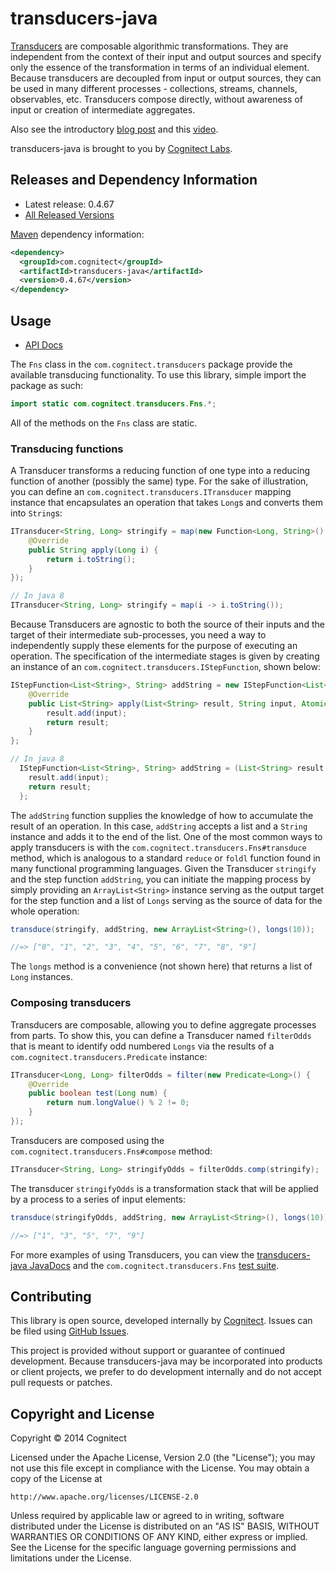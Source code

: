 # transducers-java

[Transducers](http://clojure.org/transducers) are composable algorithmic transformations. They are independent from the context of their input and output sources and specify only the essence of the transformation in terms of an individual element. Because transducers are decoupled from input or output sources, they can be used in many different processes - collections, streams, channels, observables, etc. Transducers compose directly, without awareness of input or creation of intermediate aggregates.

Also see the introductory
[blog post](http://blog.cognitect.com/blog/2014/8/6/transducers-are-coming)
and this [video](https://www.youtube.com/watch?v=6mTbuzafcII).

transducers-java is brought to you by [Cognitect Labs](http://cognitect-labs.github.io/).

## Releases and Dependency Information

* Latest release: 0.4.67
* [All Released Versions](http://search.maven.org/#search%7Cgav%7C1%7Cg%3A%22com.cognitect%22%20AND%20a%3A%22transducers-java%22)

[Maven](http://maven.apache.org/) dependency information:

```xml
<dependency>
  <groupId>com.cognitect</groupId>
  <artifactId>transducers-java</artifactId>
  <version>0.4.67</version>
</dependency>
```

## Usage

* [API Docs](http://cognitect-labs.github.io/transducers-java)

The `Fns` class in the `com.cognitect.transducers` package provide the available transducing functionality.  To use this library, simple import the package as such:

```java
import static com.cognitect.transducers.Fns.*;
```

All of the methods on the `Fns` class are static.

### Transducing functions

A Transducer transforms a reducing function of one type into a reducing function of another (possibly the same) type.  For the sake of illustration, you can define an `com.cognitect.transducers.ITransducer` mapping instance that encapsulates an operation that takes `Long`s and converts them into `String`s:

```java
ITransducer<String, Long> stringify = map(new Function<Long, String>() {
    @Override
    public String apply(Long i) {
        return i.toString();
    }
});

// In java 8
ITransducer<String, Long> stringify = map(i -> i.toString());
```

Because Transducers are agnostic to both the source of their inputs and the target of their intermediate sub-processes, you need a way to independently supply these elements for the purpose of executing an operation.  The specification of the intermediate stages is given by creating an instance of an `com.cognitect.transducers.IStepFunction`, shown below:

```java
IStepFunction<List<String>, String> addString = new IStepFunction<List<String>, String>() {
    @Override
    public List<String> apply(List<String> result, String input, AtomicBoolean reduced) {
        result.add(input);
        return result;
    }
};

// In java 8
  IStepFunction<List<String>, String> addString = (List<String> result, String input, AtomicBoolean reduced) -> {
    result.add(input);
    return result;
  };
```

The `addString` function supplies the knowledge of how to accumulate the result of an operation.  In this case, `addString` accepts a list and a `String` instance and adds it to the end of the list.  One of the most common ways to apply transducers is with the `com.cognitect.transducers.Fns#transduce` method, which is analogous to a standard `reduce` or `foldl` function found in many functional programming languages.  Given the Transducer `stringify` and the step function `addString`, you can initiate the mapping process by simply providing an `ArrayList<String>` instance serving as the output target for the step function and a list of `Longs` serving as the source of data for the whole operation:

```java
transduce(stringify, addString, new ArrayList<String>(), longs(10));

//=> ["0", "1", "2", "3", "4", "5", "6", "7", "8", "9"]
```

The `longs` method is a convenience (not shown here) that returns a list of `Long` instances.

### Composing transducers

Transducers are composable, allowing you to define aggregate processes from parts.  To show this, you can define a Transducer named `filterOdds` that is meant to identify odd numbered `Longs` via the results of a `com.cognitect.transducers.Predicate` instance:

```java
ITransducer<Long, Long> filterOdds = filter(new Predicate<Long>() {
    @Override
    public boolean test(Long num) {
        return num.longValue() % 2 != 0;
    }
});			
```

Transducers are composed using the `com.cognitect.transducers.Fns#compose` method:

```java
ITransducer<String, Long> stringifyOdds = filterOdds.comp(stringify);
```

The transducer `stringifyOdds` is a transformation stack that will be applied by a process to a series of input elements:

```java
transduce(stringifyOdds, addString, new ArrayList<String>(), longs(10));

//=> ["1", "3", "5", "7", "9"]
```

For more examples of using Transducers, you can view the [transducers-java JavaDocs](http://cognitect-labs.github.io/transducers-java/) and the `com.cognitect.transducers.Fns` [test suite](https://github.com/cognitect-labs/transducers-java/blob/master/src/test/com/cognitect/transducers/FnsTest.java).


## Contributing 

This library is open source, developed internally by [Cognitect](http://cognitect.com). Issues can be filed using [GitHub Issues](https://github.com/cognitect-labs/transducers-java/issues).

This project is provided without support or guarantee of continued development.
Because transducers-java may be incorporated into products or client projects, we prefer to do development internally and do not accept pull requests or patches. 

## Copyright and License

Copyright © 2014 Cognitect

Licensed under the Apache License, Version 2.0 (the "License");
you may not use this file except in compliance with the License.
You may obtain a copy of the License at

    http://www.apache.org/licenses/LICENSE-2.0

Unless required by applicable law or agreed to in writing, software
distributed under the License is distributed on an "AS IS" BASIS,
WITHOUT WARRANTIES OR CONDITIONS OF ANY KIND, either express or implied.
See the License for the specific language governing permissions and
limitations under the License.
